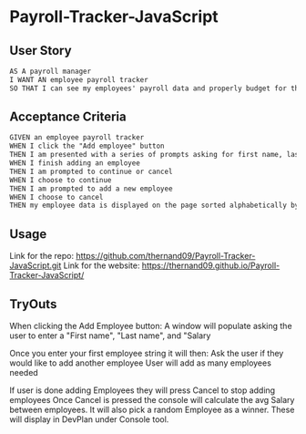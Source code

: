 # Payroll-Tracker-JavaScript

## User Story

```md
AS A payroll manager
I WANT AN employee payroll tracker
SO THAT I can see my employees' payroll data and properly budget for the company
```

## Acceptance Criteria

```md
GIVEN an employee payroll tracker
WHEN I click the "Add employee" button
THEN I am presented with a series of prompts asking for first name, last name, and salary
WHEN I finish adding an employee
THEN I am prompted to continue or cancel
WHEN I choose to continue
THEN I am prompted to add a new employee
WHEN I choose to cancel
THEN my employee data is displayed on the page sorted alphabetically by last name, and the console shows computed and aggregated data
```

## Usage

Link for the repo: https://github.com/thernand09/Payroll-Tracker-JavaScript.git
Link for the website: https://thernand09.github.io/Payroll-Tracker-JavaScript/

## TryOuts

When clicking the Add Employee button:
    A window will populate asking the user to enter a "First name", "Last name", and "Salary

Once you enter your first employee string it will then:
    Ask the user if they would like to add another employee
    User will add as many employees needed

If user is done adding Employees they will press Cancel to stop adding employees
    Once Cancel is pressed the console will calculate the avg Salary between employees.
    It will also pick a random Employee as a winner.
    These will display in DevPlan under Console tool. 






